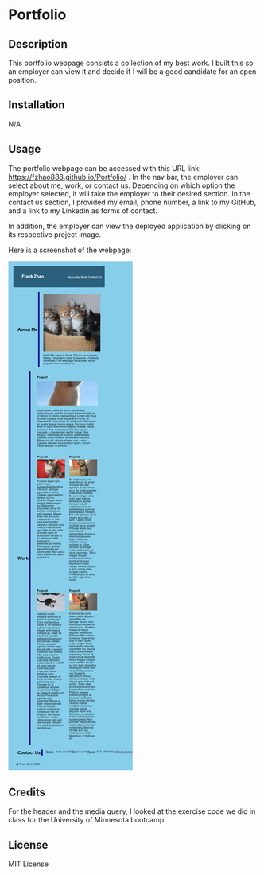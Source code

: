 # Portfolio

## Description
This portfolio webpage consists a collection of my best work.  I built this so an employer can view it and decide if I will be a good candidate for an open position. 

## Installation
N/A

## Usage
The portfolio webpage can be accessed with this URL link: https://fzhao888.github.io/Portfolio/ .  In the nav bar, the employer can select about me, work, or contact us.  Depending on which option the employer selected, it will take the employer to their desired section.  In the contact us section, I provided my email, phone number, a link to my GitHub, and a link to my Linkedin as forms of contact. 

In addition, the employer can view the deployed application by clicking on its respective project image.

Here is a screenshot of the webpage:

![screenshot of webpage](assets/images/fzhao888.github.io_Portfolio.png)

## Credits
For the header and the media query, I looked at the exercise code we did in class for the University of Minnesota bootcamp.

## License
MIT License
